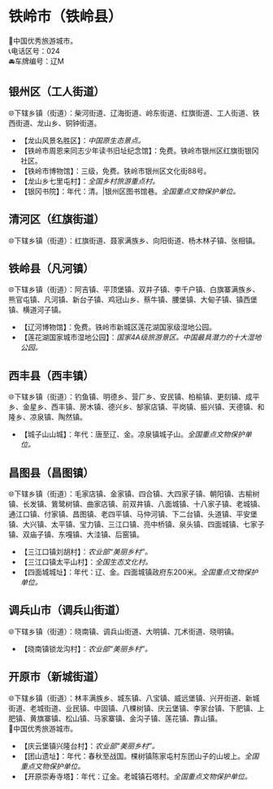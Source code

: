 # 铁岭市（铁岭县）  
🏅中国优秀旅游城市。   
📞电话区号：024  
🚘车牌编号：辽M  

## 银州区（工人街道）  
🌐下辖乡镇（街道）：柴河街道、辽海街道、岭东街道、红旗街道、工人街道、铁西街道、龙山乡、铜钟街道。    
  
* 【龙山风景名胜区】：*中国原生态景点。*  
* 【铁岭市周恩来同志少年读书旧址纪念馆】：免费。铁岭市银州区红旗街银冈社区。   
* 【铁岭市博物馆】：三级，免费。铁岭市银州区文化街88号。   
* 【龙山乡七里屯村】：*全国乡村旅游重点村。*  
* 【银冈书院】：年代：清。|银州区图书馆巷。*全国重点文物保护单位。*   
  
## 清河区（红旗街道）  
🌐下辖乡镇（街道）：红旗街道、聂家满族乡、向阳街道、杨木林子镇、张相镇。  

## 铁岭县（凡河镇）  
🌐下辖乡镇（街道）：阿吉镇、平顶堡镇、双井子镇、李千户镇、白旗寨满族乡、熊官屯镇、凡河镇、新台子镇、鸡冠山乡、蔡牛镇、腰堡镇、大甸子镇、镇西堡镇、横道河子镇。    
  
* 【辽河博物馆】：免费。铁岭市新城区莲花湖国家级湿地公园。   
* 【莲花湖国家城市湿地公园】：*国家4A级旅游景区。中国最具潜力的十大湿地公园。*  

## 西丰县（西丰镇）  
🌐下辖乡镇（街道）：钓鱼镇、明德乡、营厂乡、安民镇、柏榆镇、更刻镇、成平乡、金星乡、西丰镇、房木镇、德兴乡、郜家店镇、平岗镇、振兴镇、天德镇、和隆乡、凉泉镇、陶然镇。    
  
* 【城子山山城】：年代：唐至辽、金。凉泉镇城子山。*全国重点文物保护单位。*   
  
## 昌图县（昌图镇）  
🌐下辖乡镇（街道）：毛家店镇、金家镇、四合镇、大四家子镇、朝阳镇、古榆树镇、长发镇、鴜鹭树镇、曲家店镇、前双井镇、八面城镇、十八家子镇、老城镇、通江口镇、付家镇、昌图镇、老四平镇、马仲河镇、下二台镇、头道镇、平安堡镇、大兴镇、太平镇、宝力镇、三江口镇、亮中桥镇、泉头镇、四面城镇、七家子镇、双庙子镇、东嘎镇、大洼镇、后窑镇。    
  
* 【三江口镇刘胡村】：*农业部“美丽乡村”。*  
* 【三江口镇太平山村】：*全国生态文化村。*  
* 【四面城城址】：年代：辽、金。四面城镇政府东200米。*全国重点文物保护单位。*   
  
## 调兵山市（调兵山街道）  
🌐下辖乡镇（街道）：晓南镇、调兵山街道、大明镇、兀术街道、晓明镇。  
  
* 【晓南镇锁龙沟村】：*农业部“美丽乡村”。*  

## 开原市（新城街道）  
🌐下辖乡镇（街道）：林丰满族乡、城东镇、八宝镇、威远堡镇、兴开街道、新城街道、老城街道、业民镇、中固镇、八棵树镇、庆云堡镇、李家台镇、下肥镇、上肥镇、黄旗寨镇、松山镇、马家寨镇、金沟子镇、莲花镇、靠山镇。    
🏅中国优秀旅游城市。   
  
* 【庆云堡镇兴隆台村】：*农业部“美丽乡村”。*  
* 【团山遗址】：年代：春秋至战国。棵树镇陈家屯村东团山子的山坡上。*全国重点文物保护单位。*   
* 【开原崇寿寺塔】：年代：辽金。老城镇石塔村。*全国重点文物保护单位。*   